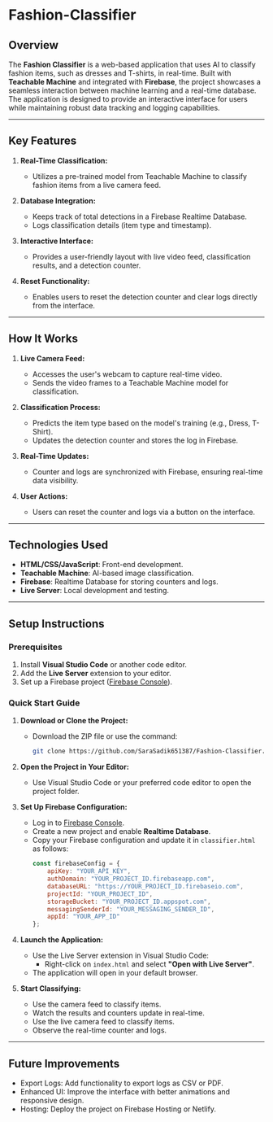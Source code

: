 # Fashion-Classifier
## Overview
The **Fashion Classifier** is a web-based application that uses AI to classify fashion items, such as dresses and T-shirts, in real-time. Built with **Teachable Machine** and integrated with **Firebase**, the project showcases a seamless interaction between machine learning and a real-time database. The application is designed to provide an interactive interface for users while maintaining robust data tracking and logging capabilities.

---

## Key Features

1. **Real-Time Classification:**
   - Utilizes a pre-trained model from Teachable Machine to classify fashion items from a live camera feed.

2. **Database Integration:**
   - Keeps track of total detections in a Firebase Realtime Database.
   - Logs classification details (item type and timestamp).

3. **Interactive Interface:**
   - Provides a user-friendly layout with live video feed, classification results, and a detection counter.

4. **Reset Functionality:**
   - Enables users to reset the detection counter and clear logs directly from the interface.

---

## How It Works

1. **Live Camera Feed:**
   - Accesses the user's webcam to capture real-time video.
   - Sends the video frames to a Teachable Machine model for classification.

2. **Classification Process:**
   - Predicts the item type based on the model's training (e.g., Dress, T-Shirt).
   - Updates the detection counter and stores the log in Firebase.

3. **Real-Time Updates:**
   - Counter and logs are synchronized with Firebase, ensuring real-time data visibility.

4. **User Actions:**
   - Users can reset the counter and logs via a button on the interface.

---

## Technologies Used

- **HTML/CSS/JavaScript**: Front-end development.
- **Teachable Machine**: AI-based image classification.
- **Firebase**: Realtime Database for storing counters and logs.
- **Live Server**: Local development and testing.

---

## Setup Instructions

### Prerequisites
1. Install **Visual Studio Code** or another code editor.
2. Add the **Live Server** extension to your editor.
3. Set up a Firebase project ([Firebase Console](https://firebase.google.com/)).

### Quick Start Guide

1. **Download or Clone the Project:**
   - Download the ZIP file or use the command:
     ```bash
     git clone https://github.com/SaraSadik651387/Fashion-Classifier.git
     ```

2. **Open the Project in Your Editor:**
   - Use Visual Studio Code or your preferred code editor to open the project folder.

3. **Set Up Firebase Configuration:**
   - Log in to [Firebase Console](https://firebase.google.com/).
   - Create a new project and enable **Realtime Database**.
   - Copy your Firebase configuration and update it in `classifier.html` as follows:
     ```javascript
     const firebaseConfig = {
         apiKey: "YOUR_API_KEY",
         authDomain: "YOUR_PROJECT_ID.firebaseapp.com",
         databaseURL: "https://YOUR_PROJECT_ID.firebaseio.com",
         projectId: "YOUR_PROJECT_ID",
         storageBucket: "YOUR_PROJECT_ID.appspot.com",
         messagingSenderId: "YOUR_MESSAGING_SENDER_ID",
         appId: "YOUR_APP_ID"
     };
     ```

4. **Launch the Application:**
   - Use the Live Server extension in Visual Studio Code:
     - Right-click on `index.html` and select **"Open with Live Server"**.
   - The application will open in your default browser.

5. **Start Classifying:**
   - Use the camera feed to classify items.
   - Watch the results and counters update in real-time.
   - Use the live camera feed to classify items.
   - Observe the real-time counter and logs.

---
## Future Improvements

  - Export Logs: Add functionality to export logs as CSV or PDF.
  - Enhanced UI: Improve the interface with better animations and responsive design.
  - Hosting: Deploy the project on Firebase Hosting or Netlify.
